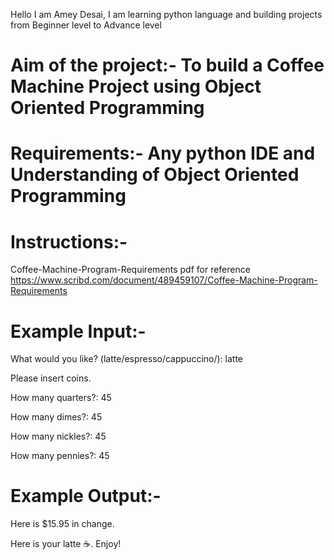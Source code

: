 Hello I am Amey Desai, I am learning python language and building projects from Beginner level to Advance level

# Aim of the project:- To build a Coffee Machine Project using Object Oriented Programming 

# Requirements:- Any python IDE and Understanding of Object Oriented Programming

# Instructions:-
Coffee-Machine-Program-Requirements pdf for reference https://www.scribd.com/document/489459107/Coffee-Machine-Program-Requirements

# Example Input:-

What would you like? (latte/espresso/cappuccino/): latte

Please insert coins.

How many quarters?: 45

How many dimes?: 45

How many nickles?: 45

How many pennies?: 45

# Example Output:- 

Here is $15.95 in change.

Here is your latte ☕️. Enjoy!